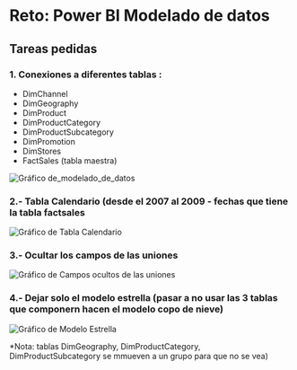 # Reto: Power BI Modelado de datos
## Tareas pedidas
### 1. Conexiones a diferentes tablas :
- DimChannel
- DimGeography
- DimProduct
- DimProductCategory
- DimProductSubcategory
- DimPromotion
- DimStores
- FactSales (tabla maestra)

![Gráfico de_modelado_de_datos](https://example.com/grafico-ventas.png "Grafico de Modelados de Datos : Modelo Copo de Nieve")

### 2.- Tabla Calendario (desde el 2007 al 2009 - fechas que tiene la tabla factsales

![Gráfico de Tabla Calendario](https://example.com/grafico-ventas.png "Este es un gráfico de ventas")

### 3.- Ocultar los campos de las uniones

![Gráfico de Campos ocultos de las uniones](https://example.com/grafico-ventas.png "Este es un gráfico de ventas")

### 4.- Dejar solo el modelo estrella (pasar a no usar las 3 tablas que componern hacen el modelo copo de nieve)

![Gráfico de Modelo Estrella](https://example.com/grafico-ventas.png "Este es un gráfico de ventas")

*Nota: tablas DimGeography, DimProductCategory, DimProductSubcategory se mmueven a un grupo para que no se vea)
